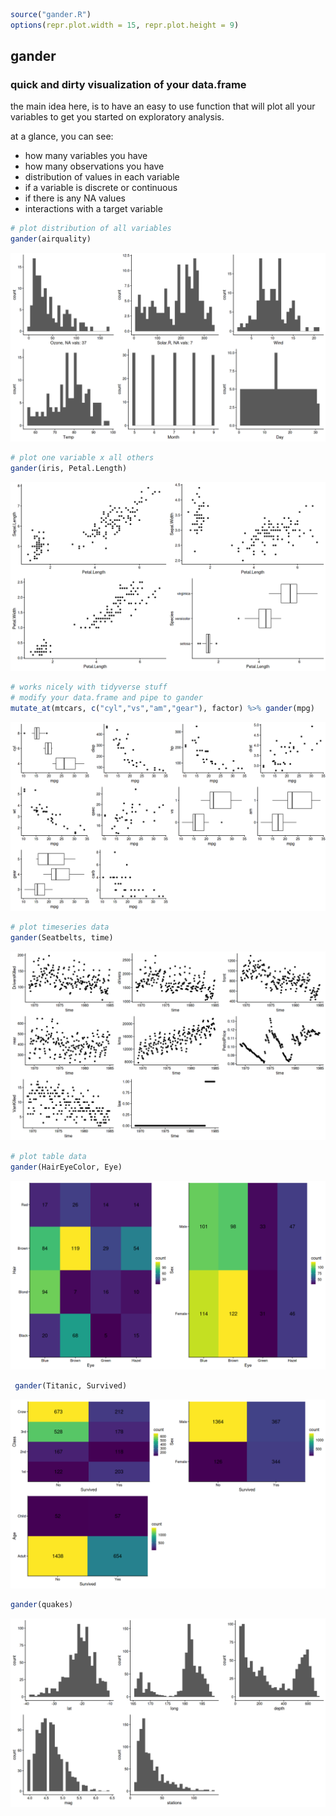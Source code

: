 ```R
source("gander.R")
options(repr.plot.width = 15, repr.plot.height = 9)
```

## gander
### quick and dirty visualization of your data.frame

the main idea here, is to have an easy to use function that will plot all your variables to get you started on exploratory analysis.

at a glance, you can see:
* how many variables you have
* how many observations you have
* distribution of values in each variable
* if a variable is discrete or continuous
* if there is any NA values
* interactions with a target variable


```R
# plot distribution of all variables 
gander(airquality)
```


    
![png](README_files/README_2_0.png)
    



```R
# plot one variable x all others
gander(iris, Petal.Length)
```


    
![png](README_files/README_3_0.png)
    



```R
# works nicely with tidyverse stuff
# modify your data.frame and pipe to gander
mutate_at(mtcars, c("cyl","vs","am","gear"), factor) %>% gander(mpg)
```


    
![png](README_files/README_4_0.png)
    



```R
# plot timeseries data
gander(Seatbelts, time)
```


    
![png](README_files/README_5_0.png)
    



```R
# plot table data
gander(HairEyeColor, Eye)
```


    
![png](README_files/README_6_0.png)
    



```R
 gander(Titanic, Survived)
```


    
![png](README_files/README_7_0.png)
    



```R
gander(quakes)
```


    
![png](README_files/README_8_0.png)
    



```R

```
